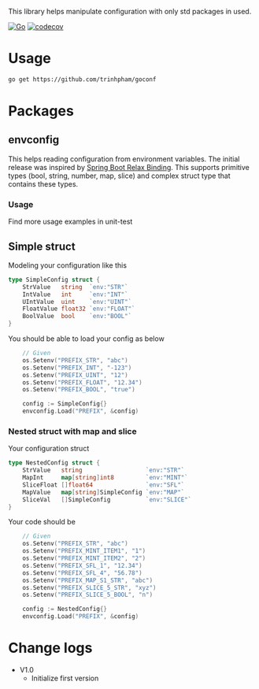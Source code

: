 This library helps manipulate configuration with only std packages in used.

[![Go](https://github.com/trinhpham/goconf/actions/workflows/go.yml/badge.svg)](https://github.com/trinhpham/goconf/actions/workflows/go.yml)
[![codecov](https://codecov.io/gh/trinhpham/goconf/branch/main/graph/badge.svg?token=JK7065TTWK)](https://codecov.io/gh/trinhpham/goconf)

# Usage
```bash
go get https://github.com/trinhpham/goconf
```

# Packages
## envconfig
This helps reading configuration from environment variables.
The initial release was inspired by [Spring Boot Relax Binding](https://github.com/spring-projects/spring-boot/wiki/Relaxed-Binding-2.0).
This supports primitive types (bool, string, number, map, slice) and complex struct type that contains these types.

### Usage
Find more usage examples in unit-test
## Simple struct
Modeling your configuration like this
```go
type SimpleConfig struct {
	StrValue   string  `env:"STR"`
	IntValue   int     `env:"INT"`
	UIntValue  uint    `env:"UINT"`
	FloatValue float32 `env:"FLOAT"`
	BoolValue  bool    `env:"BOOL"`
}
```
You should be able to load your config as below
```go
	// Given
	os.Setenv("PREFIX_STR", "abc")
	os.Setenv("PREFIX_INT", "-123")
	os.Setenv("PREFIX_UINT", "12")
	os.Setenv("PREFIX_FLOAT", "12.34")
	os.Setenv("PREFIX_BOOL", "true")

	config := SimpleConfig{}
	envconfig.Load("PREFIX", &config)
```
### Nested struct with map and slice
Your configuration struct
```go
type NestedConfig struct {
	StrValue   string                  `env:"STR"`
	MapInt     map[string]int8         `env:"MINT"`
	SliceFloat []float64               `env:"SFL"`
	MapValue   map[string]SimpleConfig `env:"MAP"`
	SliceVal   []SimpleConfig          `env:"SLICE"`
}
```
Your code should be
```go
	// Given
	os.Setenv("PREFIX_STR", "abc")
	os.Setenv("PREFIX_MINT_ITEM1", "1")
	os.Setenv("PREFIX_MINT_ITEM2", "2")
	os.Setenv("PREFIX_SFL_1", "12.34")
	os.Setenv("PREFIX_SFL_4", "56.78")
	os.Setenv("PREFIX_MAP_S1_STR", "abc")
	os.Setenv("PREFIX_SLICE_5_STR", "xyz")
	os.Setenv("PREFIX_SLICE_5_BOOL", "n")

	config := NestedConfig{}
	envconfig.Load("PREFIX", &config)
```
# Change logs
- V1.0
    + Initialize first version
